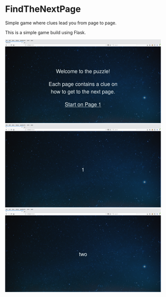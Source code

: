 # FindTheNextPage
Simple game where clues lead you from page to page.

This is a simple game build using Flask.

![Welcome page](/resources/1_welcome.png)
![Page 1](/resources/2_page1.png)
![Page 2](/resources/3_page2.png)
